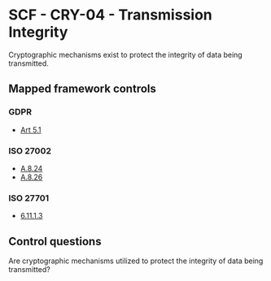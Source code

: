 # SCF - CRY-04 - Transmission Integrity
Cryptographic mechanisms exist to protect the integrity of data being transmitted. 
## Mapped framework controls
### GDPR
- [Art 5.1](../gdpr/art5.md#Article-51)
  
### ISO 27002
- [A.8.24](../iso27002/a-8.md#a824)
- [A.8.26](../iso27002/a-8.md#a826)
  
### ISO 27701
- [6.11.1.3](../iso27701/61113.md)
  
## Control questions
Are cryptographic mechanisms utilized to protect the integrity of data being transmitted? 
  